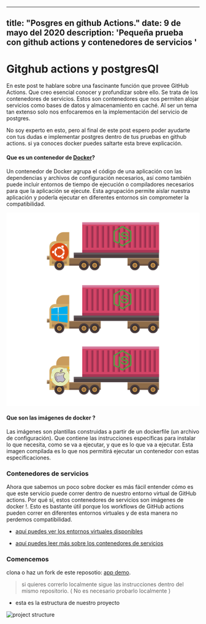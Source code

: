 
---
title: "Posgres en github Actions."
date: 9 de mayo del 2020
description: 'Pequeña prueba con github actions y contenedores de servicios '
---

# Gitghub actions y postgresQl


En este post te hablare sobre una fascinante función que provee GitHub Actions. Que creo esencial conocer y profundizar sobre ello. Se trata de los contenedores de servicios. Estos son contenedores que nos permiten alojar servicios como bases de datos y almacenamiento en caché. Al ser un tema tan extenso solo nos enfocaremos en la implementación del servicio de postgres.

No soy experto en esto, pero al final de este post espero poder ayudarte con tus dudas e implementar postgres dentro de tus pruebas en github actions. si ya conoces docker puedes saltarte esta breve explicación.

#### Que es un contenedor de [Docker](https://www.docker.com/)? 

Un contenedor de Docker agrupa el código de una aplicación con las dependencias y archivos de configuración necesarios, así como también puede incluir entornos de tiempo de ejecución o compiladores necesarios para que la aplicación se ejecute. Esta agrupación permite aislar nuestra aplicación y poderla ejecutar en diferentes entornos sin comprometer la compatibilidad.

![docker example]( ../../static/blogs_assets/postgres_images/docker_example.png ) 

#### Que son las imágenes de docker ?

Las imágenes son plantillas construidas a partir de un dockerfile (un archivo de configuración). Que contiene las instrucciones específicas para instalar lo que necesita, como se va a ejecutar, y que es lo que va a ejecutar. Esta imagen compilada es lo que nos permitirá ejecutar un contenedor con estas especificaciones.

### Contenedores de servicios

Ahora que sabemos un poco sobre docker es más fácil entender cómo es que este servicio puede correr dentro de nuestro entorno virtual de GitHub actions. Por qué sí, estos contenedores de servicios son imágenes de docker !. Esto es bastante útil porque los workflows de GitHub actions pueden correr en diferentes entornos virtuales y de esta manera no perdemos compatibilidad. 

- [aquí puedes ver los entornos virtuales disponibles](https://github.com/actions/virtual-environments)

- [aquí puedes leer más sobre los contenedores de servicios](https://docs.github.com/es/actions/using-containerized-services/about-service-containers)

### Comencemos

clona o haz un fork de este reposotio: [app demo](https://github.com/MauroMontan/postgres-gh-actions-demo).

> si quieres correrlo localmente sigue las instrucciones dentro del mismo repositorio. ( No es necesario probarlo localmente )

- esta es la estructura de nuestro proyecto

![project structure](./) 
